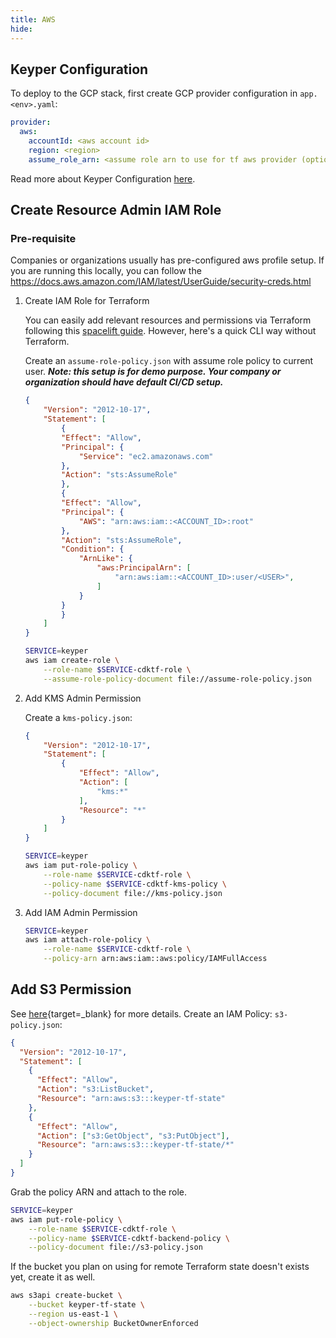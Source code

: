 ```yaml
---
title: AWS
hide:
---
```


## Keyper Configuration

To deploy to the GCP stack, first create GCP provider configuration in `app.<env>.yaml`:

```yaml
provider:
  aws:
    accountId: <aws account id>
    region: <region>
    assume_role_arn: <assume role arn to use for tf aws provider (optional)>
```

Read more about Keyper Configuration [here](../configuration/index.md).

## Create Resource Admin IAM Role

### Pre-requisite

Companies or organizations usually has pre-configured aws profile setup. If you are running this locally, you can follow the https://docs.aws.amazon.com/IAM/latest/UserGuide/security-creds.html

1. Create IAM Role for Terraform

    You can easily add relevant resources and permissions via Terraform following this [spacelift guide](https://spacelift.io/blog/terraform-iam-role). However, here's a quick CLI way without Terraform.

    Create an `assume-role-policy.json` with assume role policy to current user. ***Note: this setup is for demo purpose. Your company or organization should have default CI/CD setup.***

    ```json
    {
        "Version": "2012-10-17",
        "Statement": [
            {
            "Effect": "Allow",
            "Principal": {
                "Service": "ec2.amazonaws.com"
            },
            "Action": "sts:AssumeRole"
            },
            {
            "Effect": "Allow",
            "Principal": {
                "AWS": "arn:aws:iam::<ACCOUNT_ID>:root"
            },
            "Action": "sts:AssumeRole",
            "Condition": {
                "ArnLike": {
                    "aws:PrincipalArn": [
                        "arn:aws:iam::<ACCOUNT_ID>:user/<USER>",
                    ]
                }
            }
            }
        ]
    }
    ```

    ```bash
    SERVICE=keyper
    aws iam create-role \
        --role-name $SERVICE-cdktf-role \
        --assume-role-policy-document file://assume-role-policy.json
    ```


2. Add KMS Admin Permission

    Create a `kms-policy.json`:

    ```json
    {
        "Version": "2012-10-17",
        "Statement": [
            {
                "Effect": "Allow",
                "Action": [
                    "kms:*"
                ],
                "Resource": "*"
            }
        ]
    }
    ```


    ```bash
    SERVICE=keyper
    aws iam put-role-policy \
        --role-name $SERVICE-cdktf-role \
        --policy-name $SERVICE-cdktf-kms-policy \
        --policy-document file://kms-policy.json
    ```

3. Add IAM Admin Permission

    ```bash
    SERVICE=keyper
    aws iam attach-role-policy \
        --role-name $SERVICE-cdktf-role \
        --policy-arn arn:aws:iam::aws:policy/IAMFullAccess
    ```



## Add S3 Permission

See [here](https://developer.hashicorp.com/terraform/language/settings/backends/s3#s3-bucket-permissions){target=_blank} for more details. Create an IAM Policy: `s3-policy.json`:

```json
{
  "Version": "2012-10-17",
  "Statement": [
    {
      "Effect": "Allow",
      "Action": "s3:ListBucket",
      "Resource": "arn:aws:s3:::keyper-tf-state"
    },
    {
      "Effect": "Allow",
      "Action": ["s3:GetObject", "s3:PutObject"],
      "Resource": "arn:aws:s3:::keyper-tf-state/*"
    }
  ]
}
```

Grab the policy ARN and attach to the role.

```bash
SERVICE=keyper
aws iam put-role-policy \
    --role-name $SERVICE-cdktf-role \
    --policy-name $SERVICE-cdktf-backend-policy \
    --policy-document file://s3-policy.json
```

If the bucket you plan on using for remote Terraform state doesn't exists yet, create it as well.

```bash
aws s3api create-bucket \
    --bucket keyper-tf-state \
    --region us-east-1 \
    --object-ownership BucketOwnerEnforced
```
